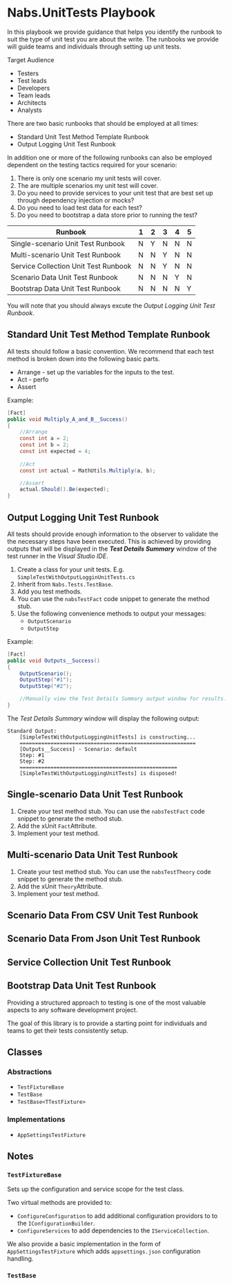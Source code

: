 # Nabs.UnitTests Playbook

In this playbook we provide guidance that helps you identify the runbook to suit the type of unit test you are about the write. The runbooks we provide will guide teams and individuals through setting up unit tests.

Target Audience
- Testers
- Test leads
- Developers
- Team leads
- Architects
- Analysts

There are two basic runbooks that should be employed at all times:
- Standard Unit Test Method Template Runbook
- Output Logging Unit Test Runbook

In addition one or more of the following runbooks can also be employed dependent on the testing tactics required for your scenario:

1. There is only one scenario my unit tests will cover.
1. The are multiple scenarios my unit test will cover.
1. Do you need to provide services to your unit test that are best set up through dependency injection or mocks?
1. Do you need to load test data for each test?
1. Do you need to bootstrap a data store prior to running the test?

Runbook | 1 | 2 | 3 | 4 | 5
---|---|---|---|---|---
Single-scenario Unit Test Runbook | N | Y | N | N | N
Multi-scenario Unit Test Runbook | N | N | Y | N | N
Service Collection Unit Test Runbook | N | N | Y | N | N
Scenario Data Unit Test Runbook | N | N | N | Y | N
Bootstrap Data Unit Test Runbook | N | N | N | N | Y

You will note that you should always excute the _Output Logging Unit Test Runbook_.

## Standard Unit Test Method Template Runbook

All tests should follow a basic convention. We recommend that each test method is broken down into the following basic parts.
- Arrange - set up the variables for the inputs to the test.
- Act - perfo
- Assert

Example:
```csharp
[Fact]
public void Multiply_A_and_B__Success()
{
    //Arrange
    const int a = 2;
    const int b = 2;
    const int expected = 4;
    
    //Act
    const int actual = MathUtils.Multiply(a, b);

    //Assert
    actual.Should().Be(expected);
}
```

## Output Logging Unit Test Runbook

All tests should provide enough information to the observer to validate the the necessary steps have been executed. This is achieved by providing outputs that will be displayed in the ___Test Details Summary___ window of the test runner in the _Visual Studio IDE_.

1. Create a class for your unit tests. E.g. `SimpleTestWithOutputLogginUnitTests.cs`
1. Inherit from `Nabs.Tests.TestBase`.
1. Add you test methods.
1. You can use the `nabsTestFact` code snippet to generate the method stub.
1. Use the following convenience methods to output your messages:
    - `OutputScenario`
    - `OutputStep`

Example:
```csharp
[Fact]
public void Outputs__Success()
{
    OutputScenario();
    OutputStep("#1");
    OutputStep("#2");

    //Manually view the Test Details Summary output window for results.
}
```
The _Test Details Summary_ window will display the following output:
```text
Standard Output: 
    [SimpleTestWithOutputLoggingUnitTests] is constructing...
    =========================================================
    [Outputs__Success] - Scenario: default
    Step: #1
    Step: #2
    ===================================================
    [SimpleTestWithOutputLoggingUnitTests] is disposed!
```


## Single-scenario Data Unit Test Runbook

1. Create your test method stub. You can use the `nabsTestFact` code snippet to generate the method stub.
1. Add the xUnit `Fact`Attribute.
1. Implement your test method.

## Multi-scenario Data Unit Test Runbook

1. Create your test method stub. You can use the `nabsTestTheory` code snippet to generate the method stub.
1. Add the xUnit `Theory`Attribute.
1. Implement your test method.

## Scenario Data From CSV Unit Test Runbook


## Scenario Data From Json Unit Test Runbook


## Service Collection Unit Test Runbook


## Bootstrap Data Unit Test Runbook





Providing a structured approach to testing is one of the most valuable aspects to any software development project.

The goal of this library is to provide a starting point for individuals and teams to get their tests consistently setup.

## Classes

### Abstractions
- `TestFixtureBase`
- `TestBase`
- `TestBase<TTestFixture>`

### Implementations
- `AppSettingsTestFixture`

## Notes

### `TestFixtureBase`

Sets up the configuration and service scope for the test class.

Two virtual methods are provided to:
- `ConfigureConfiguration` to add additional configuration providors to to the `IConfigurationBuilder`.
- `ConfigureServices` to add dependencies to the `IServiceCollection`.

We also provide a basic implementation in the form of `AppSettingsTestFixture` which adds `appsettings.json` configuration handling.


### `TestBase`

